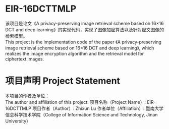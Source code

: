 # EIR-16DCTTMLP
该项目是论文《A privacy-preserving image retrieval scheme based on 16×16 DCT and deep learning》的实现代码，实现了图像加密算法以及针对密文图像的检索模型。<br/>
This project is the implementation code of the paper 《A privacy-preserving image retrieval scheme based on 16×16 DCT and deep learning》, which realizes the image encryption algorithm and the retrieval model for ciphertext images.
# 项目声明 Project Statement
本项目的作者及单位：<br/>
The author and affiliation of this project:
项目名称（Project Name）: EIR-16DCTTMLP
项目作者（Author）: Zhixun Lu
作者单位（Affiliation）: 暨南大学信息科学技术学院（College of Information Science and Technology, Jinan University）
